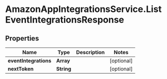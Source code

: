 # AmazonAppIntegrationsService.ListEventIntegrationsResponse

## Properties

Name | Type | Description | Notes
------------ | ------------- | ------------- | -------------
**eventIntegrations** | **Array** |  | [optional] 
**nextToken** | **String** |  | [optional] 


